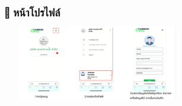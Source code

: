 # 📇 หน้าโปรไฟล์

<figure><img src="../.gitbook/assets/image (117).png" alt=""><figcaption></figcaption></figure>
